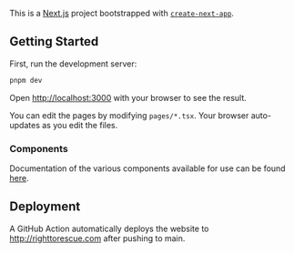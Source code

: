 This is a [Next.js](https://nextjs.org/) project bootstrapped with [`create-next-app`](https://github.com/vercel/next.js/tree/canary/packages/create-next-app).

## Getting Started

First, run the development server:

```bash
pnpm dev
```

Open [http://localhost:3000](http://localhost:3000) with your browser to see the result.

You can edit the pages by modifying `pages/*.tsx`. Your browser auto-updates as you edit the files.

### Components

Documentation of the various components available for use can be found [here](README_components.md).

## Deployment

A GitHub Action automatically deploys the website to http://righttorescue.com after pushing to main.

